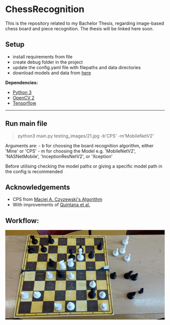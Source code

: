 # ChessRecognition

This is the repository related to my Bachelor Thesis, regarding image-based chess board and piece recognition. The thesis will be linked here soon.

## Setup
- install requirements from file
- create debug folder in the project
- update the config.yaml file with filepaths and data directories
- download models and data from [here](https://tubcloud.tu-berlin.de/s/ANxmJdgYGQ8rK3b)

__Dependencies:__

- [Python 3](https://www.python.org/downloads/)
- [OpenCV 2](http://opencv.org/)
- [Tensorflow](https://www.tensorflow.org/)

----


## Run main file
> python3 main.py testing_images/21.jpg -b'CPS' -m'MobileNetV2'

Arguments are:
    - b for choosing the board recognition algorithm, either 'Mine' or 'CPS'
    - m for choosing the Model e.g. 'MobileNetV2', 'NASNetMobile', 'InceptionResNetV2', or 'Xception'
    
Before utilising checking the model paths or giving a specific model path in the config is recommended
## Acknowledgements
- CPS from [Maciej A. Czyzewski's Algorithm](https://arxiv.org/abs/1708.03898)
- With improvements of [Quintana et al.](https://arxiv.org/abs/2012.06858)


## Workflow:

![](readme/thesis_flow.gif)
